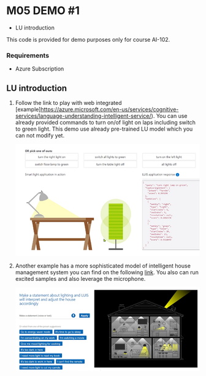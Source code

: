 # M05 DEMO #1

- LU introduction

This code is provided for demo purposes only for course AI-102.

### Requirements
- Azure Subscription

## LU introduction

1. Follow the link to play with web integrated [example]https://azure.microsoft.com/en-us/services/cognitive-services/language-understanding-intelligent-service/). You can use already provided commands to turn on/of light on laps including switch to green light. This demo use already pre-trained LU model which you can not modify yet.

    ![lamps](lamps.png)

1. Another example has a more sophisticated model of intelligent house management system you can find on the following [link](https://aidemos.microsoft.com/luis/demo). You also can run excited samples and also leverage the microphone.

    ![house](house.png)

